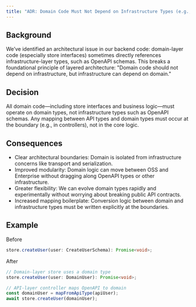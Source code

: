 ```yaml
---
title: "ADR: Domain Code Must Not Depend on Infrastructure Types (e.g., OpenAPI)"
---
```


## Background

We’ve identified an architectural issue in our backend code: domain-layer code (especially store interfaces) sometimes directly references infrastructure-layer types, such as OpenAPI schemas.
This breaks a foundational principle of layered architecture: "Domain code should not depend on infrastructure, but infrastructure can depend on domain."

## Decision

All domain code—including store interfaces and business logic—must operate on domain types, not infrastructure types such as OpenAPI schemas.
Any mapping between API types and domain types must occur at the boundary (e.g., in controllers), not in the core logic.

## Consequences

* Clear architectural boundaries: Domain is isolated from infrastructure concerns like transport and serialization.
* Improved modularity: Domain logic can move between OSS and Enterprise without dragging along OpenAPI types or other infrastructure.
* Greater flexibility: We can evolve domain types rapidly and experimentally without worrying about breaking public API contracts.
* Increased mapping boilerplate: Conversion logic between domain and infrastructure types must be written explicitly at the boundaries.

## Example

Before 
```typescript
store.createUser(user: CreateUserSchema): Promise<void>;
```

After 
```typescript
// Domain-layer store uses a domain type
store.createUser(user: DomainUser): Promise<void>;

// API-layer controller maps OpenAPI to domain
const domainUser = mapFromApiType(apiUser);
await store.createUser(domainUser);
```

